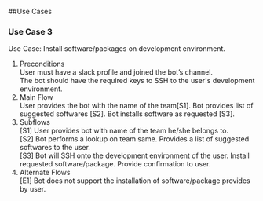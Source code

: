 ##Use Cases

### Use Case 3
Use Case: Install software/packages on development environment.

1. Preconditions <br>
  User must have a slack profile and joined the bot’s channel. <br>
  The bot should have the required keys to SSH to the user's development environment.
2. Main Flow <br>
    User provides the bot with the name of the team[S1]. Bot provides list of suggested softwares [S2]. Bot installs software as requested [S3].
3. Subflows <br>
   [S1] User provides bot with name of the team he/she belongs to. <br>
   [S2] Bot performs a lookup on team same. Provides a list of suggested softwares to the user. <br>
   [S3] Bot will SSH onto the development environment of the user. Install requested software/package. Provide confirmation to user.<br>
4. Alternate Flows <br>
   [E1] Bot does not support the installation of software/package provides by user.
  

